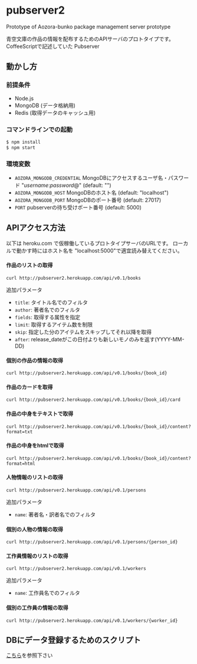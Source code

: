 # pubserver2
Prototype of Aozora-bunko package management server prototype

青空文庫の作品の情報を配布するためのAPIサーバのプロトタイプです。CoffeeScriptで記述していた Pubserver

## 動かし方

### 前提条件
* Node.js
* MongoDB (データ格納用)
* Redis (取得データのキャッシュ用)

### コマンドラインでの起動
```sh
$ npm install
$ npm start
```

### 環境変数

* `AOZORA_MONGODB_CREDENTIAL` MongoDBにアクセスするユーザ名・パスワード "*username*:*password*@" (default: "")
* `AOZORA_MONGODB_HOST` MongoDBのホスト名 (default: "localhost")
* `AOZORA_MONGODB_PORT` MongoDBのポート番号 (default: 27017)
* `PORT` pubserverの待ち受けポート番号 (default: 5000)


## APIアクセス方法

以下は heroku.com で仮稼働しているプロトタイプサーバのURLです。
ローカルで動かす時にはホスト名を "localhost:5000"で適宜読み替えてください。

#### 作品のリストの取得
```
curl http://pubserver2.herokuapp.com/api/v0.1/books
```

追加パラメータ

 - `title`: タイトル名でのフィルタ
 - `author`: 著者名でのフィルタ
 - `fields`: 取得する属性を指定
 - `limit`: 取得するアイテム数を制限
 - `skip`: 指定した分のアイテムをスキップしてそれ以降を取得
 - `after`: release_dateがこの日付よりも新しいモノのみを返す(YYYY-MM-DD)

#### 個別の作品の情報の取得
```
curl http://pubserver2.herokuapp.com/api/v0.1/books/{book_id}
```

#### 作品のカードを取得
```
curl http://pubserver2.herokuapp.com/api/v0.1/books/{book_id}/card
```

#### 作品の中身をテキストで取得
```
curl http://pubserver2.herokuapp.com/api/v0.1/books/{book_id}/content?format=txt
```

#### 作品の中身をhtmlで取得
```
curl http://pubserver2.herokuapp.com/api/v0.1/books/{book_id}/content?format=html
```

#### 人物情報のリストの取得
```
curl http://pubserver2.herokuapp.com/api/v0.1/persons
```

追加パラメータ
 - `name`: 著者名・訳者名でのフィルタ


#### 個別の人物の情報の取得
```
curl http://pubserver2.herokuapp.com/api/v0.1/persons/{person_id}
```

#### 工作員情報のリストの取得
```
curl http://pubserver2.herokuapp.com/api/v0.1/workers
```

追加パラメータ
 - `name`: 工作員名でのフィルタ

#### 個別の工作員の情報の取得
```
curl http://pubserver2.herokuapp.com/api/v0.1/workers/{worker_id}
```

## DBにデータ登録するためのスクリプト

[こちら](https://github.com/aozorahack/db_importer)を参照下さい